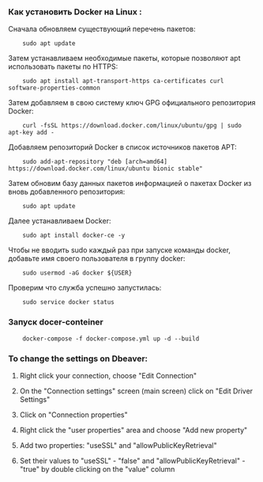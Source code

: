 ### Как установить Docker на Linux :

Сначала обновляем существующий перечень пакетов:
```
	sudo apt update
```
Затем устанавливаем необходимые пакеты, которые позволяют apt использовать пакеты по HTTPS:
```
	sudo apt install apt-transport-https ca-certificates curl software-properties-common
```
Затем добавляем в свою систему ключ GPG официального репозитория Docker:
```
	curl -fsSL https://download.docker.com/linux/ubuntu/gpg | sudo apt-key add -
```
Добавляем репозиторий Docker в список источников пакетов APT:
```
	sudo add-apt-repository "deb [arch=amd64] https://download.docker.com/linux/ubuntu bionic stable"
```
Затем обновим базу данных пакетов информацией о пакетах Docker из вновь добавленного репозитория:
```
	sudo apt update
```
Далее устанавливаем Docker:
```
    sudo apt install docker-ce -y
```
Чтобы не вводить sudo каждый раз при запуске команды docker, добавьте имя своего пользователя в группу docker:
```
	sudo usermod -aG docker ${USER}
```
Проверим что служба успешно запустилась:
```
    sudo service docker status
```


### Запуск docer-conteiner
```
    docker-compose -f docker-compose.yml up -d --build
```

### To change the settings on Dbeaver:

1) Right click your connection, choose "Edit Connection"

2) On the "Connection settings" screen (main screen) click on "Edit Driver Settings"
3) Click on "Connection properties"

4) Right click the "user properties" area and choose "Add new property"

5) Add two properties: "useSSL" and "allowPublicKeyRetrieval"

6) Set their values to  "useSSL" - "false" and "allowPublicKeyRetrieval" - "true" by double clicking on the "value" column
    